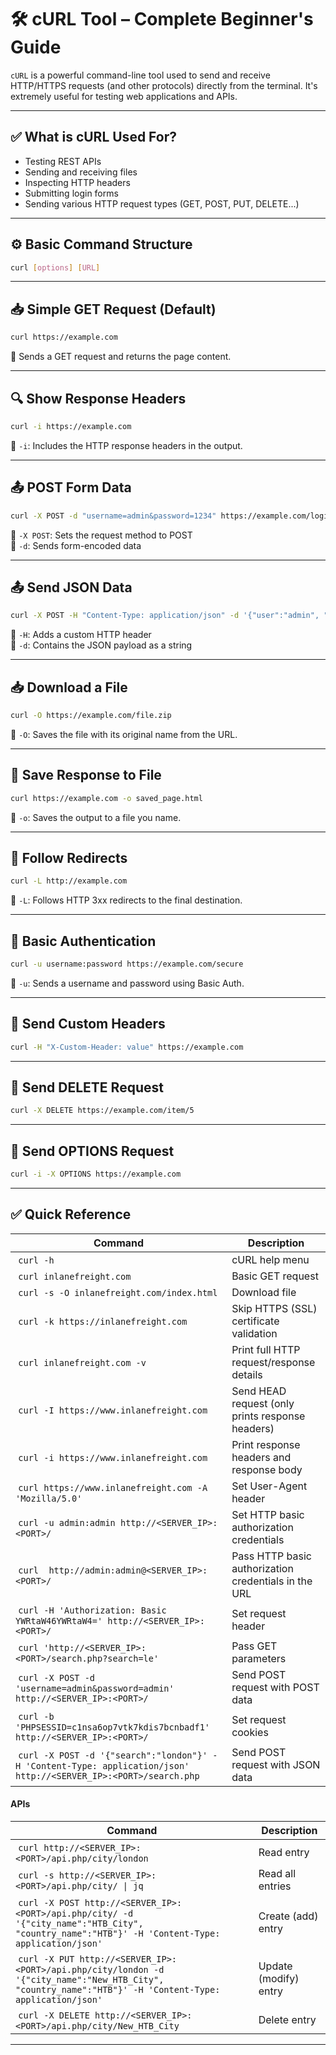 # 🛠️ cURL Tool – Complete Beginner's Guide

`cURL` is a powerful command-line tool used to send and receive HTTP/HTTPS requests (and other protocols) directly from the terminal. It's extremely useful for testing web applications and APIs.

---

## ✅ What is cURL Used For?

- Testing REST APIs
- Sending and receiving files
- Inspecting HTTP headers
- Submitting login forms
- Sending various HTTP request types (GET, POST, PUT, DELETE...)

---

## ⚙️ Basic Command Structure

```bash
curl [options] [URL]
```

---

## 📥 Simple GET Request (Default)

```bash
curl https://example.com
```

🔹 Sends a GET request and returns the page content.

---

## 🔍 Show Response Headers

```bash
curl -i https://example.com
```

🔹 `-i`: Includes the HTTP response headers in the output.

---

## 📤 POST Form Data

```bash
curl -X POST -d "username=admin&password=1234" https://example.com/login
```

🔹 `-X POST`: Sets the request method to POST  
🔹 `-d`: Sends form-encoded data

---

## 📤 Send JSON Data

```bash
curl -X POST -H "Content-Type: application/json" -d '{"user":"admin", "pass":"1234"}' https://example.com/api/login
```

🔹 `-H`: Adds a custom HTTP header  
🔹 `-d`: Contains the JSON payload as a string

---

## 📥 Download a File

```bash
curl -O https://example.com/file.zip
```

🔹 `-O`: Saves the file with its original name from the URL.

---

## 💾 Save Response to File

```bash
curl https://example.com -o saved_page.html
```

🔹 `-o`: Saves the output to a file you name.

---

## 🔁 Follow Redirects

```bash
curl -L http://example.com
```

🔹 `-L`: Follows HTTP 3xx redirects to the final destination.

---

## 🔐 Basic Authentication

```bash
curl -u username:password https://example.com/secure
```

🔹 `-u`: Sends a username and password using Basic Auth.

---

## 📜 Send Custom Headers

```bash
curl -H "X-Custom-Header: value" https://example.com
```

---

## 🚀 Send DELETE Request

```bash
curl -X DELETE https://example.com/item/5
```

---

## 🧪 Send OPTIONS Request

```bash
curl -i -X OPTIONS https://example.com
```

---



## ✅ Quick Reference


| **Command** | **Description** |
| --------------|-------------------|
| `curl -h` | cURL help menu |
| `curl inlanefreight.com` | Basic GET request |
| `curl -s -O inlanefreight.com/index.html` | Download file |
| `curl -k https://inlanefreight.com` | Skip HTTPS (SSL) certificate validation |
| `curl inlanefreight.com -v` | Print full HTTP request/response details |
| `curl -I https://www.inlanefreight.com` | Send HEAD request (only prints response headers) |
| `curl -i https://www.inlanefreight.com` | Print response headers and response body |
| `curl https://www.inlanefreight.com -A 'Mozilla/5.0'` | Set User-Agent header |
| `curl -u admin:admin http://<SERVER_IP>:<PORT>/` | Set HTTP basic authorization credentials |
| `curl  http://admin:admin@<SERVER_IP>:<PORT>/` | Pass HTTP basic authorization credentials in the URL |
| `curl -H 'Authorization: Basic YWRtaW46YWRtaW4=' http://<SERVER_IP>:<PORT>/` | Set request header |
| `curl 'http://<SERVER_IP>:<PORT>/search.php?search=le'` | Pass GET parameters |
| `curl -X POST -d 'username=admin&password=admin' http://<SERVER_IP>:<PORT>/` | Send POST request with POST data |
| `curl -b 'PHPSESSID=c1nsa6op7vtk7kdis7bcnbadf1' http://<SERVER_IP>:<PORT>/` | Set request cookies |
| `curl -X POST -d '{"search":"london"}' -H 'Content-Type: application/json' http://<SERVER_IP>:<PORT>/search.php` | Send POST request with JSON data |

#### APIs
| **Command** | **Description** |
| --------------|-------------------|
| `curl http://<SERVER_IP>:<PORT>/api.php/city/london` | Read entry |
| `curl -s http://<SERVER_IP>:<PORT>/api.php/city/ \| jq` | Read all entries |
| `curl -X POST http://<SERVER_IP>:<PORT>/api.php/city/ -d '{"city_name":"HTB_City", "country_name":"HTB"}' -H 'Content-Type: application/json'` | Create (add) entry |
| `curl -X PUT http://<SERVER_IP>:<PORT>/api.php/city/london -d '{"city_name":"New_HTB_City", "country_name":"HTB"}' -H 'Content-Type: application/json'` | Update (modify) entry |
| `curl -X DELETE http://<SERVER_IP>:<PORT>/api.php/city/New_HTB_City` | Delete entry |


---
